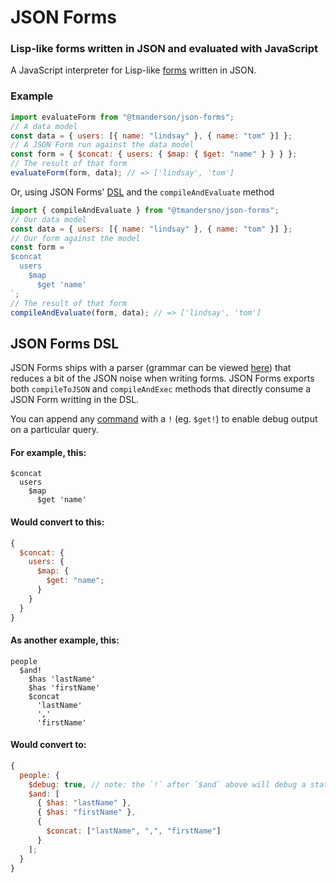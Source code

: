 # JSON Forms

### Lisp-like forms written in JSON and evaluated with JavaScript

A JavaScript interpreter for Lisp-like [forms](https://www.gnu.org/software/emacs/manual/html_node/elisp/Forms.html)
written in JSON.

### Example

```js
import evaluateForm from "@tmanderson/json-forms";
// A data model
const data = { users: [{ name: "lindsay" }, { name: "tom" }] };
// A JSON Form run against the data model
const form = { $concat: { users: { $map: { $get: "name" } } } };
// The result of that form
evaluateForm(form, data); // => ['lindsay', 'tom']
```

Or, using JSON Forms' [DSL](#json-forms-dsl) and the `compileAndEvaluate` method

```js
import { compileAndEvaluate } from "@tmandersno/json-forms";
// Our data model
const data = { users: [{ name: "lindsay" }, { name: "tom" }] };
// Our form against the model
const form = `
$concat
  users
    $map
      $get 'name'
`;
// The result of that form
compileAndEvaluate(form, data); // => ['lindsay', 'tom']
```

## JSON Forms DSL

JSON Forms ships with a parser (grammar can be viewed [here](src/parser/grammar.pegjs)) that
reduces a bit of the JSON noise when writing forms. JSON Forms exports both `compileToJSON`
and `compileAndExec` methods that directly consume a JSON Form writting in the DSL.

You can append any [command](src/commands) with a `!` (eg. `$get!`) to enable debug output on
a particular query.

#### For example, this:

```
$concat
  users
    $map
      $get 'name'
```

#### Would convert to this:

```js
{
  $concat: {
    users: {
      $map: {
        $get: "name";
      }
    }
  }
}
```

#### As another example, this:

```
people
  $and!
    $has 'lastName'
    $has 'firstName'
    $concat
      'lastName'
      ','
      'firstName'
```

#### Would convert to:

```js
{
  people: {
    $debug: true, // note: the `!` after `$and` above will debug a statement
    $and: [
      { $has: "lastName" },
      { $has: "firstName" },
      {
        $concat: ["lastName", ",", "firstName"]
      }
    ];
  }
}
```
